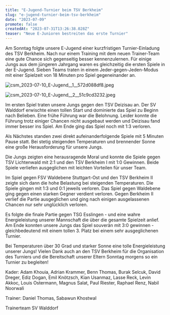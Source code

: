 ```yaml
---
title: "E-Jugend-Turnier beim TSV Berkheim"
slug: "e-jugend-turnier-beim-tsv-berkheim"
date: "2023-07-09"
promote: false
createdAt: "2023-07-31T13:26:38.028Z"
teaser: "Neue E-Junioren bestreiten das erste Turnier"
---
```

Am Sonntag folgte unsere E-Jugend einer kurzfristigen Turnier-Einladung des TSV Berkheim. Nach nur einem Training mit dem neuen Trainer-Team eine gute Chance sich gegenseitig besser kennenzulernen. Für einige Jungs aus dem jüngeren Jahrgang waren es gleichzeitig die ersten Spiele in der E-Jugend. Sieben Teams traten in einem Jeder-gegen-Jeden-Modus mit einer Spielzeit von 18 Minuten pro Spiel gegeneinander an.

![csm_2023-07-10_E-Jugend__1__572d088df8.jpeg](/uploads/csm_2023_07_10_E_Jugend_1_572d088df8_12976980a3.jpeg)

![csm_2023-07-10_E-Jugend__2__51c9cd3232.jpeg](/uploads/csm_2023_07_10_E_Jugend_2_51c9cd3232_ee31cb33ca.jpeg)

Im ersten Spiel traten unsere Jungs gegen den TSV Deizisau an. Der SV Walddorf erwischte einen tollen Start und dominierte das Spiel zu Beginn nach Belieben. Eine frühe Führung war die Belohnung. Leider konnte die Führung trotz einiger Chancen nicht ausgebaut werden und Deizisau fand immer besser ins Spiel. Am Ende ging das Spiel noch mit 1:3 verloren.

Als Nächstes standen zwei direkt aufeinanderfolgende Spiele mit 5 Minuten Pause statt. Bei stetig steigenden Temperaturen und brennender Sonne eine große Herausforderung für unsere Jungs.

Die Jungs zeigten eine herausragende Moral und konnte die Spiele gegen TSV Lichtenwald mit 2:1 und den TSV Berkheim I mit 1:0 Gewinnen. Beide Spiele verliefen ausgeglichen mit leichten Vorteilen für unser Team.

Im Spiel gegen FSV Waldebene Stuttgart-Ost und den TSV Berkheim II zeigte sich dann die hohe Belastung bei steigenden Temperaturen. Die Spiele gingen mit 1:3 und 0:1 jeweils verloren. Das Spiel gegen Waldebene ging gegen einen starken Gegner verdient verloren. Gegen Berkheim II verlief die Partie ausgeglichen und ging nach einigen ausgelassenen Chancen nur sehr unglücklich verloren.

Es folgte die finale Partie gegen TSG Esslingen - und eine wahre Energieleistung unserer Mannschaft die über die gesamte Spielzeit anlief. Am Ende konnten unsere Jungs das Spiel souverän mit 3:0 gewinnen - gleichbedeutend mit einem tollen 3. Platz bei einem sehr ausgeglichenen Turnier.

Bei Temperaturen über 30 Grad und starker Sonne eine tolle Energieleistung unserer Jungs! Vielen Dank auch an den TSV Berkheim für die Organisation des Turniers und die Bereitschaft unserer Eltern Sonntag morgens so ein Turnier zu begleiten!

Kader: Adam Khouia, Adrian Krammer, Benn Thomas, Burak Selcuk, David Dreger, Ediz Dogan, Emil Knötzsch, Kian Usanmaz, Lasse Reck, Levin Akkoc, Louis Ostermann, Magnus Salat, Paul Riester, Raphael Renz, Nabil Noorwali

Trainer: Daniel Thomas, Sabawun Khostwal

Trainerteam SV Walddorf
